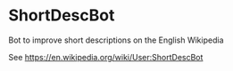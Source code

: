 # ShortDescBot
Bot to improve short descriptions on the English Wikipedia

See https://en.wikipedia.org/wiki/User:ShortDescBot
